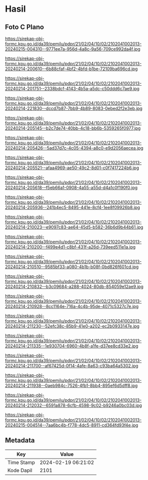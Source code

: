 # Hasil

## Foto C Plano

https://sirekap-obj-formc.kpu.go.id/da39/pemilu/pdpr/21/02/04/10/02/2102041002013-20240215-004310--9771ee7a-956d-4a8c-9a56-709ce992da4f.jpg

https://sirekap-obj-formc.kpu.go.id/da39/pemilu/pdpr/21/02/04/10/02/2102041002013-20240214-200610--6b88cfaf-4bf2-4bfd-b1be-72109ba696cd.jpg

https://sirekap-obj-formc.kpu.go.id/da39/pemilu/pdpr/21/02/04/10/02/2102041002013-20240214-201751--2338bdcf-4143-4b5a-a5dc-c50ddd6c7ae9.jpg

https://sirekap-obj-formc.kpu.go.id/da39/pemilu/pdpr/21/02/04/10/02/2102041002013-20240214-221830--dccd7b87-7bb9-4b89-8083-0ebed2f2e3eb.jpg

https://sirekap-obj-formc.kpu.go.id/da39/pemilu/pdpr/21/02/04/10/02/2102041002013-20240214-205145--b2c7de74-40bb-4c18-bb6b-5359265f0977.jpg

https://sirekap-obj-formc.kpu.go.id/da39/pemilu/pdpr/21/02/04/10/02/2102041002013-20240214-205426--5ad37d7c-4c05-4394-a8c0-e9d2056aecea.jpg

https://sirekap-obj-formc.kpu.go.id/da39/pemilu/pdpr/21/02/04/10/02/2102041002013-20240214-205521--afaa4969-ae50-49c2-8d01-c0f7417224b6.jpg

https://sirekap-obj-formc.kpu.go.id/da39/pemilu/pdpr/21/02/04/10/02/2102041002013-20240214-205618--f5eb66a1-0908-4a55-a55d-d4a1c0f190f0.jpg

https://sirekap-obj-formc.kpu.go.id/da39/pemilu/pdpr/21/02/04/10/02/2102041002013-20240214-205936--241b4ec5-8495-441e-8cf4-1ee8f09926b8.jpg

https://sirekap-obj-formc.kpu.go.id/da39/pemilu/pdpr/21/02/04/10/02/2102041002013-20240214-210023--e9097c83-ae64-45d5-b582-36b6d9b44b61.jpg

https://sirekap-obj-formc.kpu.go.id/da39/pemilu/pdpr/21/02/04/10/02/2102041002013-20240214-210200--f499e4d1-c8bf-431f-a26d-739eed511e1a.jpg

https://sirekap-obj-formc.kpu.go.id/da39/pemilu/pdpr/21/02/04/10/02/2102041002013-20240214-210510--9585bf33-a080-4b1b-b08f-0bd826f601cd.jpg

https://sirekap-obj-formc.kpu.go.id/da39/pemilu/pdpr/21/02/04/10/02/2102041002013-20240214-210832--b3c09684-a288-4024-80db-854059e12ae9.jpg

https://sirekap-obj-formc.kpu.go.id/da39/pemilu/pdpr/21/02/04/10/02/2102041002013-20240214-210928--8cc1164e-716a-4c4b-95de-4071c5327c7e.jpg

https://sirekap-obj-formc.kpu.go.id/da39/pemilu/pdpr/21/02/04/10/02/2102041002013-20240214-211230--52efc38c-85b9-41e0-a202-ec2b0933147e.jpg

https://sirekap-obj-formc.kpu.go.id/da39/pemilu/pdpr/21/02/04/10/02/2102041002013-20240214-211335--1e930704-6960-4b8f-a1fe-d37ee8cd33e2.jpg

https://sirekap-obj-formc.kpu.go.id/da39/pemilu/pdpr/21/02/04/10/02/2102041002013-20240214-211700--af67425d-0f14-4afe-8a63-c93ba64a5302.jpg

https://sirekap-obj-formc.kpu.go.id/da39/pemilu/pdpr/21/02/04/10/02/2102041002013-20240214-211938--0aeb984c-7526-4fb1-8bb4-895ef6d5dff8.jpg

https://sirekap-obj-formc.kpu.go.id/da39/pemilu/pdpr/21/02/04/10/02/2102041002013-20240214-212032--6591a878-6cfb-4598-9c02-b9246a0bc03d.jpg

https://sirekap-obj-formc.kpu.go.id/da39/pemilu/pdpr/21/02/04/10/02/2102041002013-20240215-004514--7aa6bc4b-f778-4dc5-8911-cd364fd93f4e.jpg


## Metadata

| Key        | Value               |
| ---------- | ------------------- |
| Time Stamp | 2024-02-19 06:21:02 |
| Kode Dapil | 2101                |



